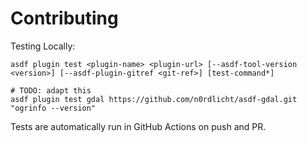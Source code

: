 # Contributing

Testing Locally:

```shell
asdf plugin test <plugin-name> <plugin-url> [--asdf-tool-version <version>] [--asdf-plugin-gitref <git-ref>] [test-command*]

# TODO: adapt this
asdf plugin test gdal https://github.com/n0rdlicht/asdf-gdal.git "ogrinfo --version"
```

Tests are automatically run in GitHub Actions on push and PR.
